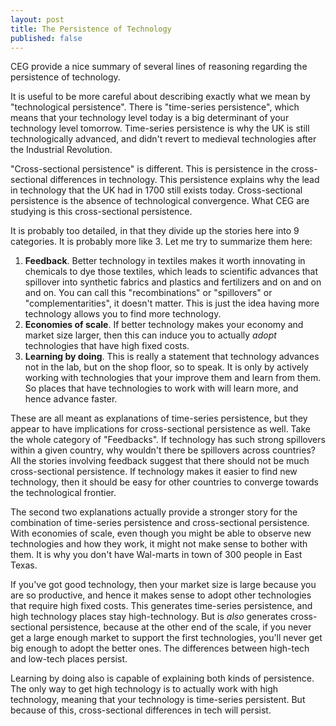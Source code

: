 ```yaml
---
layout: post
title: The Persistence of Technology
published: false
---
```


CEG provide a nice summary of several lines of reasoning regarding the persistence of technology. 

It is useful to be more careful about describing exactly what we mean by "technological persistence". There is "time-series persistence", which means that your technology level today is a big determinant of your technology level tomorrow. Time-series persistence is why the UK is still technologically advanced, and didn't revert to medieval technologies after the Industrial Revolution. 

"Cross-sectional persistence" is different. This is persistence in the cross-sectional differences in technology. This persistence explains why the lead in technology that the UK had in 1700 still exists today. Cross-sectional persistence is the absence of technological convergence. What CEG are studying is this cross-sectional persistence.

It is probably too detailed, in that they divide up the stories here into 9 categories. It is probably more like 3. Let me try to summarize them here:

1. **Feedback**. Better technology in textiles makes it worth innovating in chemicals to dye those textiles, which leads to scientific advances that spillover into synthetic fabrics and plastics and fertilizers and on and on and on. You can call this "recombinations" or "spillovers" or "complementarities", it doesn't matter. This is just the idea having more technology allows you to find more technology.
2. **Economies of scale**. If better technology makes your economy and market size larger, then this can induce you to actually *adopt* technologies that have high fixed costs. 
3. **Learning by doing**. This is really a statement that technology advances not in the lab, but on the shop floor, so to speak. It is only by actively working with technologies that your improve them and learn from them. So places that have technologies to work with will learn more, and hence advance faster. 

These are all meant as explanations of time-series persistence, but they appear to have implications for cross-sectional persistence as well. Take the whole category of "Feedbacks". If technology has such strong spillovers within a given country, why wouldn't there be spillovers across countries? All the stories involving feedback suggest that there should not be much cross-sectional persistence. If technology makes it easier to find new technology, then it should be easy for other countries to converge towards the technological frontier. 

The second two explanations actually provide a stronger story for the combination of time-series persistence and cross-sectional persistence. With economies of scale, even though you might be able to observe new technologies and how they work, it might not make sense to bother with them. It is why you don't have Wal-marts in town of 300 people in East Texas. 

If you've got good technology, then your market size is large because you are so productive, and hence it makes sense to adopt other technologies that require high fixed costs. This generates time-series persistence, and high technology places stay high-technology. But is *also* generates cross-sectional persistence, because at the other end of the scale, if you never get a large enough market to support the first technologies, you'll never get big enough to adopt the better ones. The differences between high-tech and low-tech places persist.

Learning by doing also is capable of explaining both kinds of persistence. The only way to get high technology is to actually work with high technology, meaning that your technology is time-series persistent. But because of this, cross-sectional differences in tech will persist.
